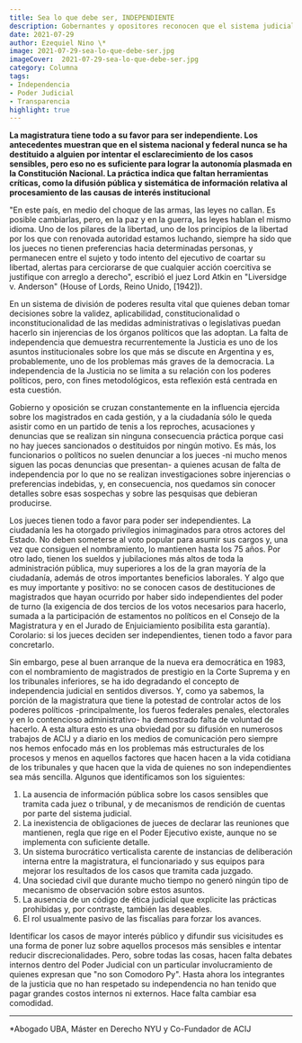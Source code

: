 ```yaml
---
title: Sea lo que debe ser, INDEPENDIENTE
description: Gobernantes y opositores reconocen que el sistema judicial carece de independencia, pero ese reproche no termina de materializarse en acciones concretas
date: 2021-07-29
author: Ezequiel Nino \*
image: 2021-07-29-sea-lo-que-debe-ser.jpg
imageCover:  2021-07-29-sea-lo-que-debe-ser.jpg
category: Columna
tags:
- Independencia
- Poder Judicial
- Transparencia
highlight: true
---
```





**La magistratura tiene todo a su favor para ser independiente. Los antecedentes muestran que en el sistema nacional y federal nunca se ha destituido a alguien por intentar el esclarecimiento de los casos sensibles, pero eso no es suficiente para lograr la autonomía plasmada en la Constitución Nacional. La práctica indica que faltan herramientas críticas, como la difusión pública y sistemática de información relativa al procesamiento de las causas de interés institucional**

&quot;En este país, en medio del choque de las armas, las leyes no callan. Es posible cambiarlas, pero, en la paz y en la guerra, las leyes hablan el mismo idioma. Uno de los pilares de la libertad, uno de los principios de la libertad por los que con renovada autoridad estamos luchando, siempre ha sido que los jueces no tienen preferencias hacia determinadas personas, y permanecen entre el sujeto y todo intento del ejecutivo de coartar su libertad, alertas para cerciorarse de que cualquier acción coercitiva se justifique con arreglo a derecho&quot;, escribió el juez Lord Atkin en &quot;Liversidge v. Anderson&quot; (House of Lords, Reino Unido, [1942]).

En un sistema de división de poderes resulta vital que quienes deban tomar decisiones sobre la validez, aplicabilidad, constitucionalidad o inconstitucionalidad de las medidas administrativas o legislativas puedan hacerlo sin injerencias de los órganos políticos que las adoptan. La falta de independencia que demuestra recurrentemente la Justicia es uno de los asuntos institucionales sobre los que más se discute en Argentina y es, probablemente, uno de los problemas más graves de la democracia. La independencia de la Justicia no se limita a su relación con los poderes políticos, pero, con fines metodológicos, esta reflexión está centrada en esta cuestión.

Gobierno y oposición se cruzan constantemente en la influencia ejercida sobre los magistrados en cada gestión, y a la ciudadanía sólo le queda asistir como en un partido de tenis a los reproches, acusaciones y denuncias que se realizan sin ninguna consecuencia práctica porque casi no hay jueces sancionados o destituidos por ningún motivo. Es más, los funcionarios o políticos no suelen denunciar a los jueces -ni mucho menos siguen las pocas denuncias que presentan- a quienes acusan de falta de independencia por lo que no se realizan investigaciones sobre injerencias o preferencias indebidas, y, en consecuencia, nos quedamos sin conocer detalles sobre esas sospechas y sobre las pesquisas que debieran producirse.

Los jueces tienen todo a favor para poder ser independientes. La ciudadanía les ha otorgado privilegios inimaginados para otros actores del Estado. No deben someterse al voto popular para asumir sus cargos y, una vez que consiguen el nombramiento, lo mantienen hasta los 75 años. Por otro lado, tienen los sueldos y jubilaciones más altos de toda la administración pública, muy superiores a los de la gran mayoría de la ciudadanía, además de otros importantes beneficios laborales. Y algo que es muy importante y positivo: no se conocen casos de destituciones de magistrados que hayan ocurrido por haber sido independientes del poder de turno (la exigencia de dos tercios de los votos necesarios para hacerlo, sumada a la participación de estamentos no políticos en el Consejo de la Magistratura y en el Jurado de Enjuiciamiento posibilita esta garantía). Corolario: si los jueces deciden ser independientes, tienen todo a favor para concretarlo.

Sin embargo, pese al buen arranque de la nueva era democrática en 1983, con el nombramiento de magistrados de prestigio en la Corte Suprema y en los tribunales inferiores, se ha ido degradando el concepto de independencia judicial en sentidos diversos. Y, como ya sabemos, la porción de la magistratura que tiene la potestad de controlar actos de los poderes políticos -principalmente, los fueros federales penales, electorales y en lo contencioso administrativo- ha demostrado falta de voluntad de hacerlo. A esta altura esto es una obviedad por su difusión en numerosos trabajos de ACIJ y a diario en los medios de comunicación pero siempre nos hemos enfocado más en los problemas más estructurales de los procesos y menos en aquellos factores que hacen hacen a la vida cotidiana de los tribunales y que hacen que la vida de quienes no son independientes sea más sencilla. Algunos que identificamos son los siguientes:

1. La ausencia de información pública sobre los casos sensibles que tramita cada juez o tribunal, y de mecanismos de rendición de cuentas por parte del sistema judicial.
2. La inexistencia de obligaciones de jueces de declarar las reuniones que mantienen, regla que rige en el Poder Ejecutivo existe, aunque no se implementa con suficiente detalle.
3. Un sistema burocrático verticalista carente de instancias de deliberación interna entre la magistratura, el funcionariado y sus equipos para mejorar los resultados de los casos que tramita cada juzgado.
4. Una sociedad civil que durante mucho tiempo no generó ningún tipo de mecanismo de observación sobre estos asuntos.
5. La ausencia de un código de ética judicial que explicite las prácticas prohibidas y, por contraste, también las deseables.
6. El rol usualmente pasivo de las fiscalías para forzar los avances.

Identificar los casos de mayor interés público y difundir sus vicisitudes es una forma de poner luz sobre aquellos procesos más sensibles e intentar reducir discrecionalidades. Pero, sobre todas las cosas, hacen falta debates internos dentro del Poder Judicial con un particular involucramiento de quienes expresan que &quot;no son Comodoro Py&quot;. Hasta ahora los integrantes de la justicia que no han respetado su independencia no han tenido que pagar grandes costos internos ni externos. Hace falta cambiar esa comodidad.


<hr>
*Abogado UBA, Máster en Derecho NYU y Co-Fundador de ACIJ

